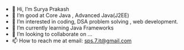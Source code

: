- 👋 Hi, I’m Surya Prakash
- 👀 I’m good at Core Java , Advanced Java(J2EE)
- 👀 I’m interested in coding, DSA problem solving , web development.
- 🌱 I’m currently learning Java Frameworks
- 💞️ I’m looking to collaborate on ...
- 📫 How to reach me at email: sps.7.it@gmail.com

<!---
CodeBreaker-sp/CodeBreaker-sp is a ✨ special ✨ repository because its `README.md` (this file) appears on your GitHub profile.
You can click the Preview link to take a look at your changes.
--->
